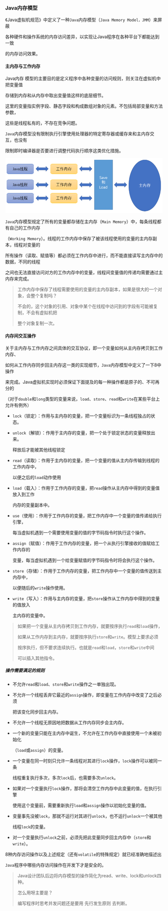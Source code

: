 ### Java内存模型

《Java虚拟机规范》中定义了一种`Java`内存模型（`Java Memory Model，JMM`）来屏蔽

各种硬件和操作系统的内存访问差异，以实现让Java程序在各种平台下都能达到一致

的内存访问效果。



#### 主内存与工作内存

Java内存 模型的主要目的是定义程序中各种变量的访问规则，则关注在虚拟机中把变量值

存储到内存和从内存中取出变量值这样的底层细节。

这里的变量指实例字段、静态字段和构成数组对象的元素。不包括局部变量和方法参数，

这些是线程私有的，不存在竞争问题。

`Java`内存模型没有限制执行引擎使用处理器的特定寄存器或缓存来和主内存交互，也没有

限制即时编译器是否要进行调整代码执行顺序这类优化措施。

![](img/JMM.png)

`Java`内存模型规定了所有的变量都存储在主内存（`Main Memory`）中，每条线程都有自己的工作内存

（`Working Memory`）。线程的工作内存中保存了被该线程使用的变量的主内存副本，线程对变量的

所有操作（读取、赋值等）都必须在工作内存中进行，而不能直接读写主内存中的数据，不同的线程

之间也无法直接访问对方的工作内存中的变量，线程间变量值的传递均需要通过主内存来完成。

> 工作内存中保存了线程需要使用的变量的主内存副本，如果是很大的一个对象，会整个复制吗？
>
> 不会的，这个对象的引用、对象中某个在线程中访问到的字段有可能被复制，不会有虚拟机把
>
> 整个对象复制一次。



#### 内存间交互操作

关于主内存与工作内存之间具体的交互协议，即一个变量如何从主内存拷贝到工作内存、

如何从工作内存同步回主内存这一类的实现细节，`Java`内存模型中定义了一下8中操作

来完成。Java虚拟机实现时必须保证下面提及的每一种操作都是原子的、不可再分的

（对于`double`和`long`类型的变量来说，`load`、`store`、`read`和`write`在某些平台上允许有例外）

* `lock`（锁定）：作用与主内存的变量，把一个变量标识为一条线程独占的状态。

* `unlock`（解锁）：作用于主内存的变量，把一个处于锁定状态的变量释放出来。

  释放后才能被其他线程锁定

* `read`（读取）：作用于主内存的变量，把一个变量的值从主内存传输到线程的工作内存中，

  以便之后的`load`动作使用

* `load`（载入）：作用于工作内存的变量，把`read`操作从主内存中得到的变量值放入到工作

  内存的变量副本中。

* `use`（使用）：作用于工作内存的变量，把工作内存中一个变量的值传递给执行引擎，

  每当虚拟机遇到一个需要使用变量的值的字节码指令时执行这个操作。

* `assign`（赋值）：作用于工作内存的变量，把一个从执行引擎接收的值赋给工作内存的

  变量，每当虚拟机遇到一个给变量赋值的字节码指令时将会执行这个操作。

* `store`（存储）：作用于工作内存的变量，把工作内存中一个变量的值传送到主内存中，

  以便随后的`write`操作使用。

* `write`（写入）：作用与主内存的变量，把`store`操作从工作内存中得到的变量的值放入

  主内存的变量中。

> 如果把一个变量从主内存拷贝到工作内存，就要按序执行`read`和`load`操作，
>
> 如果从工作内存到主内存，就要按序执行`store`和`write`。模型上要求必须
>
> 按序执行，但不要求连续执行。也就是`read`和`load`，`store`和`write`中间
>
> 可以插入其他指令。

##### 操作需要满足的规则

* 不允许`read`和`load`、`store`和`write`操作之一单独出现。

* 不允许一个线程丢弃它最近的`assign`操作，即变量在工作内存中改变了之后必须

  把该变化同步回主内存。

* 不允许一个线程无原因地把数据从工作内存同步会主内存。

* 一个新的变量只能在主内存中诞生，不允许在工作内存中直接使用一个未被初始化

  （`load`或`assign`）的变量。

* 一个变量在同一时刻只允许一条线程对其进行`lock`操作，`lock`操作可以被同一条

  线程重复执行多次，多次`lock`后，也需要多次`unlock`。

* 如果对一个变量执行`lock`操作，那将会清空工作内存中此变量的值，在执行引擎

  使用这个变量前，需要重新执行`load`和`assign`操作以初始化变量的值。

* 变量事先没被`lock`，那就不运行对其进行`unlock`，也不运行`unlock`一个被其他

  线程`lock`的变量。

* 对一个变量执行`unlock`之前，必须先把此变量同步回主内存中（`store`和`write`）。

8种内存访问操作以及上述规定（还有`volatile`的特殊规定）就已经准确地描述出

`Java`程序中哪些内存访问操作在并发下才是安全的。

> Java设计团队后边将内存模型的操作简化为read、write、lock和unlock四种。
>
> 怎么用呀主要是？
>
> 编写程序时思考并发问题还是要用 先行发生原则 去判断。



